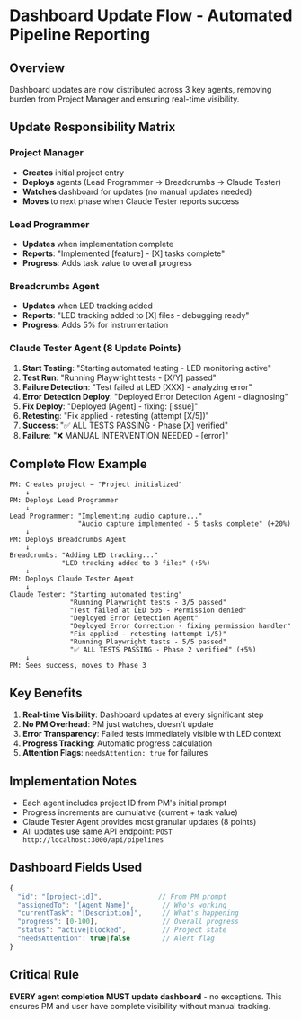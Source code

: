 # Dashboard Update Flow - Automated Pipeline Reporting

## Overview
Dashboard updates are now distributed across 3 key agents, removing burden from Project Manager and ensuring real-time visibility.

## Update Responsibility Matrix

### Project Manager
- **Creates** initial project entry
- **Deploys** agents (Lead Programmer → Breadcrumbs → Claude Tester)
- **Watches** dashboard for updates (no manual updates needed)
- **Moves** to next phase when Claude Tester reports success

### Lead Programmer
- **Updates** when implementation complete
- **Reports**: "Implemented [feature] - [X] tasks complete"
- **Progress**: Adds task value to overall progress

### Breadcrumbs Agent
- **Updates** when LED tracking added
- **Reports**: "LED tracking added to [X] files - debugging ready"
- **Progress**: Adds 5% for instrumentation

### Claude Tester Agent (8 Update Points)
1. **Start Testing**: "Starting automated testing - LED monitoring active"
2. **Test Run**: "Running Playwright tests - [X/Y] passed"
3. **Failure Detection**: "Test failed at LED [XXX] - analyzing error"
4. **Error Detection Deploy**: "Deployed Error Detection Agent - diagnosing"
5. **Fix Deploy**: "Deployed [Agent] - fixing: [issue]"
6. **Retesting**: "Fix applied - retesting (attempt [X/5])"
7. **Success**: "✅ ALL TESTS PASSING - Phase [X] verified"
8. **Failure**: "❌ MANUAL INTERVENTION NEEDED - [error]"

## Complete Flow Example

```
PM: Creates project → "Project initialized"
    ↓
PM: Deploys Lead Programmer
    ↓
Lead Programmer: "Implementing audio capture..." 
                 "Audio capture implemented - 5 tasks complete" (+20%)
    ↓
PM: Deploys Breadcrumbs Agent
    ↓
Breadcrumbs: "Adding LED tracking..."
             "LED tracking added to 8 files" (+5%)
    ↓
PM: Deploys Claude Tester Agent
    ↓
Claude Tester: "Starting automated testing"
               "Running Playwright tests - 3/5 passed"
               "Test failed at LED 505 - Permission denied"
               "Deployed Error Detection Agent"
               "Deployed Error Correction - fixing permission handler"
               "Fix applied - retesting (attempt 1/5)"
               "Running Playwright tests - 5/5 passed"
               "✅ ALL TESTS PASSING - Phase 2 verified" (+5%)
    ↓
PM: Sees success, moves to Phase 3
```

## Key Benefits

1. **Real-time Visibility**: Dashboard updates at every significant step
2. **No PM Overhead**: PM just watches, doesn't update
3. **Error Transparency**: Failed tests immediately visible with LED context
4. **Progress Tracking**: Automatic progress calculation
5. **Attention Flags**: `needsAttention: true` for failures

## Implementation Notes

- Each agent includes project ID from PM's initial prompt
- Progress increments are cumulative (current + task value)
- Claude Tester Agent provides most granular updates (8 points)
- All updates use same API endpoint: `POST http://localhost:3000/api/pipelines`

## Dashboard Fields Used

```javascript
{
  "id": "[project-id]",              // From PM prompt
  "assignedTo": "[Agent Name]",       // Who's working
  "currentTask": "[Description]",     // What's happening
  "progress": [0-100],                // Overall progress
  "status": "active|blocked",         // Project state
  "needsAttention": true|false        // Alert flag
}
```

## Critical Rule

**EVERY agent completion MUST update dashboard** - no exceptions. This ensures PM and user have complete visibility without manual tracking.